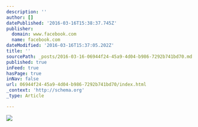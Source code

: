 ```yaml
---
description: ''
author: []
datePublished: '2016-03-16T15:38:37.745Z'
publisher:
  domain: www.facebook.com
  name: facebook.com
dateModified: '2016-03-16T15:37:05.202Z'
title: ''
sourcePath: _posts/2016-03-16-06944f24-45a9-4d04-b986-7292b741bd70.md
published: true
inFeed: true
hasPage: true
inNav: false
url: 06944f24-45a9-4d04-b986-7292b741bd70/index.html
_context: 'http://schema.org'
_type: Article

---
```

![](https://scontent-frt3-1.xx.fbcdn.net/hphotos-xfp1/v/t1.0-9/12814337_10156686710440165_8369136912569551802_n.jpg?oh=28b0fe3f156c05296466b46cbdcc6898&oe=57891263)